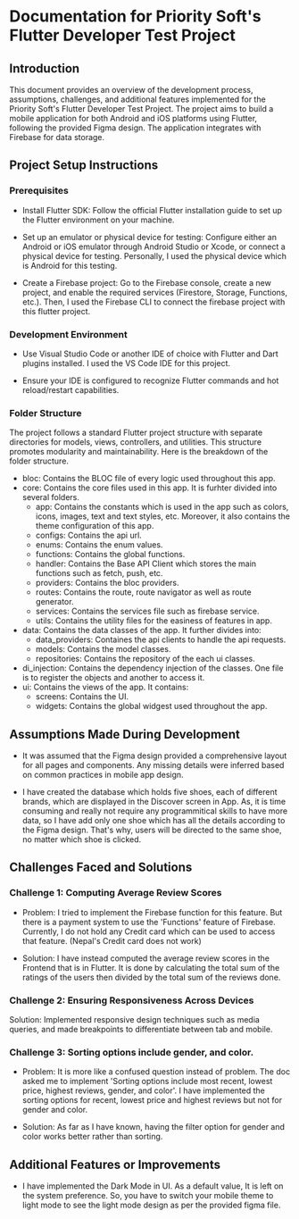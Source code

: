# Documentation for Priority Soft's Flutter Developer Test Project

## Introduction

This document provides an overview of the development process, assumptions, challenges, and additional features implemented for the Priority Soft's Flutter Developer Test Project. The project aims to build a mobile application for both Android and iOS platforms using Flutter, following the provided Figma design. The application integrates with Firebase for data storage.

## Project Setup Instructions

### Prerequisites
- Install Flutter SDK: Follow the official Flutter installation guide to set up the Flutter environment on your machine.

- Set up an emulator or physical device for testing: Configure either an Android or iOS emulator through Android Studio or Xcode, or connect a physical device for testing. Personally, I used the physical device which is Android for this testing. 

- Create a Firebase project: Go to the Firebase console, create a new project, and enable the required services (Firestore, Storage, Functions, etc.). Then, I used the Firebase CLI to connect the firebase project with this flutter project.

### Development Environment
- Use Visual Studio Code or another IDE of choice with Flutter and Dart plugins installed. I used the VS Code IDE for this project.

- Ensure your IDE is configured to recognize Flutter commands and hot reload/restart capabilities.

### Folder Structure
The project follows a standard Flutter project structure with separate directories for models, views, controllers, and utilities. This structure promotes modularity and maintainability. Here is the breakdown of the folder structure.
- bloc: Contains the BLOC file of every logic used throughout this app.
- core: Contains the core files used in this app. It is furhter divided into several folders.
    - app: Contains the constants which is used in the app such as colors, icons, images, text and text styles, etc. Moreover, it also contains the theme configuration of this app.
    - configs: Contains the api url.
    - enums: Contains the enum values.
    - functions: Contains the global functions.
    - handler: Contains the Base API Client which stores the main functions such as fetch, push, etc.
    - providers: Contains the bloc providers.
    - routes: Contains the route, route navigator as well as route generator.
    - services: Contains the services file such as firebase service.
    - utils: Contains the utility files for the easiness of features in app.
- data: Contains the data classes of the app. It further divides into:
    - data_providers: Containes the api clients to handle the api requests.
    - models: Contains the model classes.
    - repositories: Contains the repository of the each ui classes.
- di_injection: Contains the dependency injection of the classes. One file is to register the objects and another to access it.
- ui: Contains the views of the app. It contains:
    - screens: Contains the UI.
    - widgets: Contains the global widgest used throughout the app.

## Assumptions Made During Development

- It was assumed that the Figma design provided a comprehensive layout for all pages and components. Any missing details were inferred based on common practices in mobile app design.

- I have created the database which holds five shoes, each of different brands, which are displayed in the Discover screen in App. As, it is time consuming and really not require any programmitical skills to have more data, so I have add only one shoe which has all the details according to the Figma design. That's why, users will be directed to the same shoe, no matter which shoe is clicked.


## Challenges Faced and Solutions

### Challenge 1: Computing Average Review Scores
- Problem: I tried to implement the Firebase function for this feature. But there is a payment system to use the 'Functions' feature of Firebase. Currently, I do not hold any Credit card which can be used to access that feature. (Nepal's Credit card does not work)

- Solution: I have instead computed the average review scores in the Frontend that is in Flutter. It is done by calculating the total sum of the ratings of the users then divided by the total sum of the reviews done.

### Challenge 2: Ensuring Responsiveness Across Devices
Solution: Implemented responsive design techniques such as media queries, and made breakpoints to differentiate between tab and mobile.

### Challenge 3: Sorting options include gender, and color.
- Problem: It is more like a confused question instead of problem. The doc asked me to implement 'Sorting options include most recent, lowest price, highest reviews, gender, and color'. I have implemented the sorting options for recent, lowest price and highest reviews but not for gender and color.

- Solution: As far as I have known, having the filter option for gender and color works better rather than sorting.

## Additional Features or Improvements
- I have implemented the Dark Mode in UI. As a default value, It is left on the system preference. So, you have to switch your mobile theme to light mode to see the light mode design as per the provided figma file.
